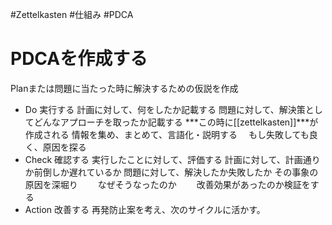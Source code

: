#Zettelkasten #仕組み #PDCA
# PDCAを作成する
Planまたは問題に当たった時に解決するための仮説を作成
- Do 実行する
  計画に対して、何をしたか記載する
  問題に対して、解決策としてどんなアプローチを取ったか記載する
  ***この時に[[zettelkasten]]***が作成される
     情報を集め、まとめて、言語化・説明する
    　もし失敗しても良く、原因を探る　
- Check 確認する
  実行したことに対して、評価する
  計画に対して、計画通りか前倒しか遅れているか
  問題に対して、解決したか失敗したか
  その事象の原因を深堀り 
  　　なぜそうなったのか
  　　改善効果があったのか検証をする
- Action 改善する
  再発防止案を考え、次のサイクルに活かす。